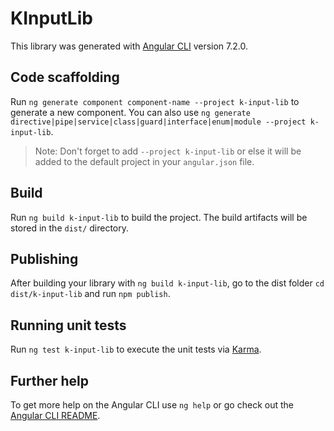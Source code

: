 # KInputLib

This library was generated with [Angular CLI](https://github.com/angular/angular-cli) version 7.2.0.

## Code scaffolding

Run `ng generate component component-name --project k-input-lib` to generate a new component. You can also use `ng generate directive|pipe|service|class|guard|interface|enum|module --project k-input-lib`.
> Note: Don't forget to add `--project k-input-lib` or else it will be added to the default project in your `angular.json` file. 

## Build

Run `ng build k-input-lib` to build the project. The build artifacts will be stored in the `dist/` directory.

## Publishing

After building your library with `ng build k-input-lib`, go to the dist folder `cd dist/k-input-lib` and run `npm publish`.

## Running unit tests

Run `ng test k-input-lib` to execute the unit tests via [Karma](https://karma-runner.github.io).

## Further help

To get more help on the Angular CLI use `ng help` or go check out the [Angular CLI README](https://github.com/angular/angular-cli/blob/master/README.md).
